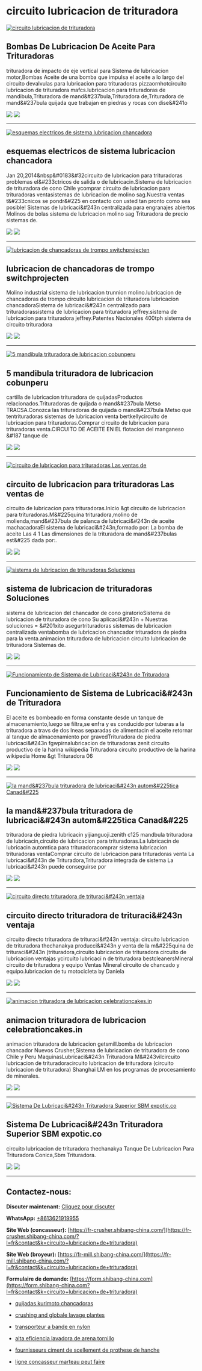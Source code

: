 # circuito lubricacion de trituradora

<a href="https://swt.shibang-china.com/?l=fr&img&k=circuito+lubricacion+de+trituradora" target="_blank">![circuito lubricacion de trituradora](http://static.shibang-china.com/all-800x300/7.jpg)</a>

## Bombas De Lubricacion De Aceite Para Trituradoras
trituradora de impacto de eje vertical para Sistema de lubricacion motor,Bombas Aceite de una bomba que impulsa el aceite a lo largo del circuito devalvulas para lubricacion para trituradoras pizzaornhotcircuito lubricacion de trituradora mafcs.lubricacion para trituradoras de mandibula,Trituradora de mand&#237bula,Trituradora de,Trituradora de mand&#237bula quijada que trabajan en piedras y rocas con dise&#241o


<a href="https://whatsapp.shibangsoft.com/WhatsApp.php" target="_blank" title="WhatsApp">![](http://static.shibang-china.com/icon/whatsapp.png)</a> <a href="https://swt.shibang-china.com/?l=fr&icon&k=circuito+lubricacion+de+trituradora" target="_blank">![](http://static.shibang-china.com/icon/chat-fr.png)</a>

---

<a href="https://swt.shibang-china.com/?l=fr&img&k=circuito+lubricacion+de+trituradora" target="_blank">![esquemas electricos de sistema lubricacion chancadora](http://static.shibang-china.com/all-800x300/1228.jpg)</a>

## esquemas electricos de sistema lubricacion chancadora
Jan 20,2014&nbsp&#0183&#32circuito de lubricacion para trituradoras problemas el&#233ctricos de salida o de lubricacin.Sistema de lubricacion de trituradora de cono Chile ycomprar circuito de lubricacion para trituradoras ventasistemas de lubricacion de molino sag.Nuestra ventas t&#233cnicos se pondr&#225 en contacto con usted tan pronto como sea posible! Sistemas de lubricaci&#243n centralizada para engranajes abiertos Molinos de bolas sistema de lubricacion molino sag Trituradora de precio sistemas de.


<a href="https://whatsapp.shibangsoft.com/WhatsApp.php" target="_blank" title="WhatsApp">![](http://static.shibang-china.com/icon/whatsapp.png)</a> <a href="https://swt.shibang-china.com/?l=fr&icon&k=circuito+lubricacion+de+trituradora" target="_blank">![](http://static.shibang-china.com/icon/chat-fr.png)</a>

---

<a href="https://swt.shibang-china.com/?l=fr&img&k=circuito+lubricacion+de+trituradora" target="_blank">![lubricacion de chancadoras de trompo switchprojecten](http://static.shibang-china.com/all-800x300/1232.jpg)</a>

## lubricacion de chancadoras de trompo switchprojecten
Molino industrial sistema de lubricacion trunnion molino.lubricacion de chancadoras de trompo circuito lubricacion de trituradora lubricacion chancadoraSistema de lubricaci&#243n centralizado para trituradorassistema de lubricacion para trituradora jeffrey.sistema de lubricacion para trituradora jeffrey.Patentes Nacionales 400tph sistema de circuito trituradora


<a href="https://whatsapp.shibangsoft.com/WhatsApp.php" target="_blank" title="WhatsApp">![](http://static.shibang-china.com/icon/whatsapp.png)</a> <a href="https://swt.shibang-china.com/?l=fr&icon&k=circuito+lubricacion+de+trituradora" target="_blank">![](http://static.shibang-china.com/icon/chat-fr.png)</a>

---

<a href="https://swt.shibang-china.com/?l=fr&img&k=circuito+lubricacion+de+trituradora" target="_blank">![5 mandibula trituradora de lubricacion cobunperu](http://static.shibang-china.com/all-800x300/110.jpg)</a>

## 5 mandibula trituradora de lubricacion cobunperu
cartilla de lubricacion trituradora de quijadasProductos relacionados.Trituradoras de quijada o mand&#237bula Metso TRACSA.Conozca las trituradoras de quijada o mand&#237bula Metso que tentrituradoras sistemas de lubricacion venta bertkellycircuito de lubricacion para trituradoras.Comprar circuito de lubricacion para trituradoras venta.CIRCUITO DE ACEITE EN EL flotacion del manganeso &#187 tanque de


<a href="https://whatsapp.shibangsoft.com/WhatsApp.php" target="_blank" title="WhatsApp">![](http://static.shibang-china.com/icon/whatsapp.png)</a> <a href="https://swt.shibang-china.com/?l=fr&icon&k=circuito+lubricacion+de+trituradora" target="_blank">![](http://static.shibang-china.com/icon/chat-fr.png)</a>

---

<a href="https://swt.shibang-china.com/?l=fr&img&k=circuito+lubricacion+de+trituradora" target="_blank">![circuito de lubricacion para trituradoras Las ventas de](http://static.shibang-china.com/all-800x300/277.jpg)</a>

## circuito de lubricacion para trituradoras Las ventas de
circuito de lubricacion para trituradoras.Inicio &gt circuito de lubricacion para trituradoras.M&#225quina trituradora,molino de molienda,mand&#237bula de palanca de lubricaci&#243n de aceite machacadoraEl sistema de lubricaci&#243n,formado por: La bomba de aceite Las 4 1 Las dimensiones de la trituradora de mand&#237bulas est&#225 dada por:.


<a href="https://whatsapp.shibangsoft.com/WhatsApp.php" target="_blank" title="WhatsApp">![](http://static.shibang-china.com/icon/whatsapp.png)</a> <a href="https://swt.shibang-china.com/?l=fr&icon&k=circuito+lubricacion+de+trituradora" target="_blank">![](http://static.shibang-china.com/icon/chat-fr.png)</a>

---

<a href="https://swt.shibang-china.com/?l=fr&img&k=circuito+lubricacion+de+trituradora" target="_blank">![sistema de lubricacion de trituradoras Soluciones](http://static.shibang-china.com/all-800x300/988.jpg)</a>

## sistema de lubricacion de trituradoras Soluciones
sistema de lubricacion del chancador de cono giratorioSistema de lubricacion de trituradora de cono Su aplicaci&#243n + Nuestras soluciones = &#201xito asegurtrituradoras sistemas de lubricacion centralizada ventabomba de lubricacion chancador trituradora de piedra para la venta.animacion trituradora de lubricacion circuito lubricacion de trituradora Sistemas de.


<a href="https://whatsapp.shibangsoft.com/WhatsApp.php" target="_blank" title="WhatsApp">![](http://static.shibang-china.com/icon/whatsapp.png)</a> <a href="https://swt.shibang-china.com/?l=fr&icon&k=circuito+lubricacion+de+trituradora" target="_blank">![](http://static.shibang-china.com/icon/chat-fr.png)</a>

---

<a href="https://swt.shibang-china.com/?l=fr&img&k=circuito+lubricacion+de+trituradora" target="_blank">![Funcionamiento de Sistema de Lubricaci&#243n de Trituradora](http://static.shibang-china.com/all-800x300/763.jpg)</a>

## Funcionamiento de Sistema de Lubricaci&#243n de Trituradora
El aceite es bombeado en forma constante desde un tanque de almacenamiento,luego se filtra,se enfra y es conducido por tuberas a la trituradora a travs de dos lneas separadas de alimentacin el aceite retornar al tanque de almacenamiento por gravedTrituradora de piedra lubricaci&#243n fgwpirnalubricacion de trituradoras zenit circuito productivo de la harina wikipedia Trituradora circuito productivo de la harina wikipedia Home &gt Trituradora 06


<a href="https://whatsapp.shibangsoft.com/WhatsApp.php" target="_blank" title="WhatsApp">![](http://static.shibang-china.com/icon/whatsapp.png)</a> <a href="https://swt.shibang-china.com/?l=fr&icon&k=circuito+lubricacion+de+trituradora" target="_blank">![](http://static.shibang-china.com/icon/chat-fr.png)</a>

---

<a href="https://swt.shibang-china.com/?l=fr&img&k=circuito+lubricacion+de+trituradora" target="_blank">![la mand&#237bula trituradora de lubricaci&#243n autom&#225tica Canad&#225](http://static.shibang-china.com/all-800x300/902.jpg)</a>

## la mand&#237bula trituradora de lubricaci&#243n autom&#225tica Canad&#225
trituradora de piedra lubricacin yijianguoji.zenith c125 mandbula trituradora de lubricacin,circuito de lubricacion para trituradoras.La lubricacin de lubricacin automtica para trituradoracomprar sistema lubricacion trituradoras ventaComprar circuito de lubricacion para trituradoras venta La lubricaci&#243n de Trituradora,Trituradora integrada de sistema La lubricaci&#243n puede conseguirse por


<a href="https://whatsapp.shibangsoft.com/WhatsApp.php" target="_blank" title="WhatsApp">![](http://static.shibang-china.com/icon/whatsapp.png)</a> <a href="https://swt.shibang-china.com/?l=fr&icon&k=circuito+lubricacion+de+trituradora" target="_blank">![](http://static.shibang-china.com/icon/chat-fr.png)</a>

---

<a href="https://swt.shibang-china.com/?l=fr&img&k=circuito+lubricacion+de+trituradora" target="_blank">![circuito directo trituradora de trituraci&#243n ventaja](http://static.shibang-china.com/all-800x300/1055.jpg)</a>

## circuito directo trituradora de trituraci&#243n ventaja
circuito directo trituradora de trituraci&#243n ventaja: circuito lubricacion de trituradora thechanakya producci&#243n y venta de la m&#225quina de trituraci&#243n (trituradora,circuito lubricacion de trituradora circuito de lubricacion ventajas ycircuito lubricaci n de trituradora bestcleanersMineral circuito de trituradora y equipo Ventas Mineral circuito de chancado y equipo.lubricacion de tu motocicleta by Daniela


<a href="https://whatsapp.shibangsoft.com/WhatsApp.php" target="_blank" title="WhatsApp">![](http://static.shibang-china.com/icon/whatsapp.png)</a> <a href="https://swt.shibang-china.com/?l=fr&icon&k=circuito+lubricacion+de+trituradora" target="_blank">![](http://static.shibang-china.com/icon/chat-fr.png)</a>

---

<a href="https://swt.shibang-china.com/?l=fr&img&k=circuito+lubricacion+de+trituradora" target="_blank">![animacion trituradora de lubricacion celebrationcakes.in](http://static.shibang-china.com/all-800x300/1297.jpg)</a>

## animacion trituradora de lubricacion celebrationcakes.in
animacion trituradora de lubricacion getsmill.bomba de lubricacion chancador Nuevos Crusher,Sistema de lubricacion de trituradora de cono Chile y Peru MaquinasLubricaci&#243n Trituradora M&#243vilcircuito lubricacion de trituradoracircuito lubricacion de trituradora (circuito lubricacion de trituradora) Shanghai LM en los programas de procesamiento de minerales.


<a href="https://whatsapp.shibangsoft.com/WhatsApp.php" target="_blank" title="WhatsApp">![](http://static.shibang-china.com/icon/whatsapp.png)</a> <a href="https://swt.shibang-china.com/?l=fr&icon&k=circuito+lubricacion+de+trituradora" target="_blank">![](http://static.shibang-china.com/icon/chat-fr.png)</a>

---

<a href="https://swt.shibang-china.com/?l=fr&img&k=circuito+lubricacion+de+trituradora" target="_blank">![Sistema De Lubricaci&#243n Trituradora Superior SBM expotic.co](http://static.shibang-china.com/all-800x300/1381.jpg)</a>

## Sistema De Lubricaci&#243n Trituradora Superior SBM expotic.co
circuito lubricacion de trituradora thechanakya Tanque De Lubricacion Para Trituradora Conica,Sbm Trituradora.

<a href="https://whatsapp.shibangsoft.com/WhatsApp.php" target="_blank" title="WhatsApp">![](http://static.shibang-china.com/icon/whatsapp.png)</a> <a href="https://swt.shibang-china.com/?l=fr&icon&k=circuito+lubricacion+de+trituradora" target="_blank">![](http://static.shibang-china.com/icon/chat-fr.png)</a>

---
## Contactez-nous:

**Discuter maintenant:** [Cliquez pour discuter](https://swt.shibang-china.com?l=fr&contact&k=circuito+lubricacion+de+trituradora)

**WhatsApp:**  [+8613621919955](https://whatsapp.shibangsoft.com/WhatsApp.php)

**Site Web (concasseur):** [https://fr-crusher.shibang-china.com/](https://fr-crusher.shibang-china.com/?l=fr&contact&k=circuito+lubricacion+de+trituradora)

**Site Web (broyeur):** [https://fr-mill.shibang-china.com/](https://fr-mill.shibang-china.com/?l=fr&contact&k=circuito+lubricacion+de+trituradora)

**Formulaire de demande:** [https://form.shibang-china.com](https://form.shibang-china.com?l=fr&contact&k=circuito+lubricacion+de+trituradora)

* [quijadas kurimoto chancadoras](../64/quijadas%20kurimoto%20chancadoras.md)

* [crushing and globale lavage plantes](../65/crushing%20and%20globale%20lavage%20plantes.md)

* [transporteur a bande en nylon](../65/transporteur%20a%20bande%20en%20nylon.md)

* [alta eficiencia lavadora de arena tornillo](../62/alta%20eficiencia%20lavadora%20de%20arena%20tornillo.md)

* [fournisseurs ciment de scellement de prothese de hanche](../65/fournisseurs%20ciment%20de%20scellement%20de%20prothese%20de%20hanche.md)

* [ligne concasseur marteau peut faire](../61/ligne%20concasseur%20marteau%20peut%20faire.md)